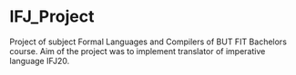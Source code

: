 # IFJ_Project

Project of subject Formal Languages and Compilers of BUT FIT Bachelors course. Aim of the project was to implement translator of imperative language IFJ20.
